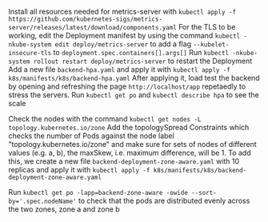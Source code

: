 Install all resources needed for metrics-server with `kubectl apply -f https://github.com/kubernetes-sigs/metrics-server/releases/latest/download/components.yaml`
For the TLS to be working, edit the Deployment manifest by using the command `kubectl -nkube-system edit deploy/metrics-server` to add a flag `--kubelet-insecure-tls` to `deployment.spec.containers[].args[]`
Run `kubectl -nkube-system rollout restart deploy/metrics-server` to restart the Deployment
Add a new file `backend-hpa.yaml` and apply it with `kubectl apply -f k8s/manifests/k8s/backend-hpa.yaml`
After applying it, load test the backend by opening and refreshing the page `http://localhost/app` repetaedly to stress the servers.
Run `kubectl get po` and `kubectl describe hpa` to see the scale

Check the nodes with the command `kubectl get nodes -L topology.kubernetes.io/zone`
Add the topologySpread Constraints which checks the number of Pods against the node label "topology.kubernetes.io/zone" and make sure for sets of nodes of different values (e.g. a, b), the maxSkew, i.e. maximum difference, will be 1.
To add this, we create a new file `backend-deployment-zone-aware.yaml` with 10 replicas and apply it with `kubectl apply -f k8s/manifests/k8s/backend-deployment-zone-aware.yaml`

Run `kubectl get po -lapp=backend-zone-aware -owide --sort-by='.spec.nodeName'` to check that the pods are distributed evenly across the two zones, zone a and zone b
